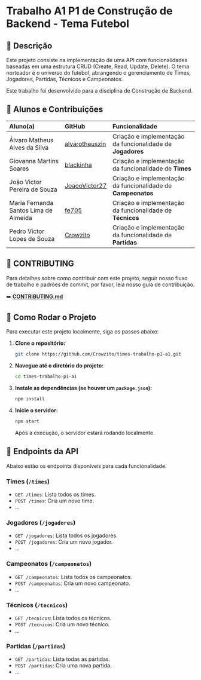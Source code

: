 # Trabalho A1 P1 de Construção de Backend - Tema Futebol

## 📖 Descrição

Este projeto consiste na implementação de uma API com funcionalidades baseadas em uma estrutura CRUD (Create, Read, Update, Delete). O tema norteador é o universo do futebol, abrangendo o gerenciamento de Times, Jogadores, Partidas, Técnicos e Campeonatos.

Este trabalho foi desenvolvido para a disciplina de Construção de Backend.

## 👥 Alunos e Contribuições

| Aluno(a) | GitHub | Funcionalidade |
| :--- | :--- | :--- |
| Álvaro Matheus Alves da Silva | [alvarotheuszin](https://www.google.com/search?q=https://github.com/alvarotheuszin) | Criação e implementação da funcionalidade de **Jogadores** |
| Giovanna Martins Soares | [blackinha](https://www.google.com/search?q=https://github.com/blackinha) | Criação e implementação da funcionalidade de **Times** |
| João Victor Pereira de Souza | [JoaooVictor27](https://www.google.com/search?q=https://github.com/JoaooVictor27) | Criação e implementação da funcionalidade de **Campeonatos** |
| Maria Fernanda Santos Lima de Almeida| [fe705](https://www.google.com/search?q=https://github.com/fe705) | Criação e implementação da funcionalidade de **Técnicos** |
| Pedro Victor Lopes de Souza | [Crowzito](https://www.google.com/search?q=https://github.com/Crowzito) | Criação e implementação da funcionalidade de **Partidas** |

## 🤝 CONTRIBUTING

Para detalhes sobre como contribuir com este projeto, seguir nosso fluxo de trabalho e padrões de commit, por favor, leia nosso guia de contribuição.

➡️ **[CONTRIBUTING.md](CONTRIBUTING.md)**

## 🚀 Como Rodar o Projeto

Para executar este projeto localmente, siga os passos abaixo:

1.  **Clone o repositório:**

    ```bash
    git clone https://github.com/Crowzito/times-trabalho-p1-a1.git
    ```

2.  **Navegue até o diretório do projeto:**

    ```bash
    cd times-trabalho-p1-a1
    ```

3.  **Instale as dependências (se houver um `package.json`):**

    ```bash
    npm install
    ```

4.  **Inicie o servidor:**

    ```bash
    npm start
    ```

    Após a execução, o servidor estará rodando localmente.

## 🔌 Endpoints da API

Abaixo estão os endpoints disponíveis para cada funcionalidade.

### Times (`/times`)

  - `GET /times`: Lista todos os times.
  - `POST /times`: Cria um novo time.
  - ...

### Jogadores (`/jogadores`)

  - `GET /jogadores`: Lista todos os jogadores.
  - `POST /jogadores`: Cria um novo jogador.
  - ...

### Campeonatos (`/campeonatos`)

  - `GET /campeonatos`: Lista todos os campeonatos.
  - `POST /campeonatos`: Cria um novo campeonato.
  - ...

### Técnicos (`/tecnicos`)

  - `GET /tecnicos`: Lista todos os técnicos.
  - `POST /tecnicos`: Cria um novo técnico.
  - ...

### Partidas (`/partidas`)

  - `GET /partidas`: Lista todas as partidas.
  - `POST /partidas`: Cria uma nova partida.
  - ...